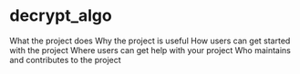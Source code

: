 # decrypt_algo

What the project does
Why the project is useful
How users can get started with the project
Where users can get help with your project
Who maintains and contributes to the project